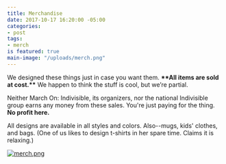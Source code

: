 ```yaml
---
title: Merchandise
date: 2017-10-17 16:20:00 -05:00
categories:
- post
tags:
- merch
is featured: true
main-image: "/uploads/merch.png"
---
```


<p>We designed these things just in case you want them. <strong>**All items are sold at cost.**</strong> We happen to think the stuff is cool, but we&rsquo;re partial.</p>
<p>Neither March On: Indivisible, its organizers, nor the national Indivisible group earns any money from these sales. You're just paying for the thing. <strong>No profit here.</strong></p>
<p>All designs are available in all styles and colors. Also--mugs, kids' clothes, and bags. (One of us likes to design t-shirts in her spare time. Claims it is relaxing.)</p>

[![merch.png](/uploads/merch.png)](https://www.redbubble.com/people/marchonknoxco/collections/776555-march-on?asc=u)